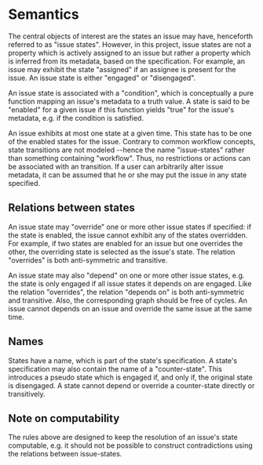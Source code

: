 # Semantics

The central objects of interest are the states an issue may have, henceforth
referred to as "issue states". However, in this project, issue states are not
a property which is actively assigned to an issue but rather a property which is
inferred from its metadata, based on the specification. For example, an issue
may exhibit the state "assigned" if an assignee is present for the issue. An
issue state is either "engaged" or "disengaged".

An issue state is associated with a "condition", which is conceptually a pure
function mapping an issue's metadata to a truth value. A state is said to be
"enabled" for a given issue if this function yields "true" for the issue's
metadata, e.g. if the condition is satisfied.

An issue exhibits at most one state at a given time. This state has to be one of
the enabled states for the issue. Contrary to common workflow concepts, state
transitions are not modeled --hence the name "issue-states" rather than
something containing "workflow". Thus, no restrictions or actions can be
associated with an transition. If a user can arbitrarily alter issue metadata,
it can be assumed that he or she may put the issue in any state specified.


## Relations between states

An issue state may "override" one or more other issue states if specified:
if the state is enabled, the issue cannot exhibit any of the states overridden.
For example, if two states are enabled for an issue but one overrides the other,
the overriding state is selected as the issue's state. The relation "overrides"
is both anti-symmetric and transitive.

An issue state may also "depend" on one or more other issue states, e.g. the
state is only engaged if all issue states it depends on are engaged. Like the
relation "overrides", the relation "depends on" is both anti-symmetric and
transitive. Also, the corresponding graph should be free of cycles. An issue
cannot depends on an issue and override the same issue at the same time.


## Names

States have a name, which is part of the state's specification. A state's
specification may also contain the name of a "counter-state". This introduces a
pseudo state which is engaged if, and only if, the original state is disengaged.
A state cannot depend or override a counter-state directly or transitively.


## Note on computability

The rules above are designed to keep the resolution of an issue's state
computable, e.g. it should not be possible to construct contradictions using the
relations between issue-states.

